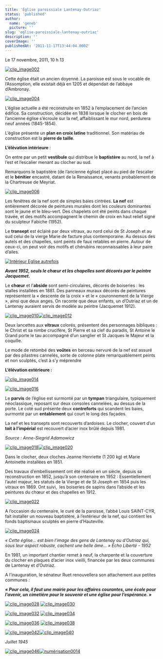```yaml
---
title: 'Église paroissiale Lantenay-Outriaz'
status: 'published'
author:
  name: 'geneb'
  picture: ''
slug: 'eglise-paroissiale-lantenay-outriaz'
description: ''
coverImage: ''
publishedAt: '2011-11-17T13:44:04.000Z'
---
```


Le 17 novembre, 2011, 10 h 13

[![clip_image002](img/beguelins/Windows-Live-Writer/fcdfcc9c0cf3_131F9/clip_image002_thumb.jpg "clip_image002")](img/beguelins/Windows-Live-Writer/fcdfcc9c0cf3_131F9/clip_image002_2.jpg)

Cette église était un ancien doyenné. La paroisse est sous le vocable de l’Assomption, elle existait déjà en 1205 et dépendait de l’abbaye d’Ambronay.

[![clip_image004](img/beguelins/Windows-Live-Writer/fcdfcc9c0cf3_131F9/clip_image004_thumb.jpg "clip_image004")](img/beguelins/Windows-Live-Writer/fcdfcc9c0cf3_131F9/clip_image004_2.jpg)

L’église actuelle a été reconstruite en 1852 à l’emplacement de l’ancien édifice. Sa construction, décidée en 1838 lorsque le clocher en bois de l’ancienne église s’écroule sur la nef, affaiblissant le mur nord, perdurera neuf années (1845-1854).

L’église présente un **plan en croix latine** traditionnel. Son matériau de construction est la **pierre de taille**.

**L’élévation intérieure** :

On entre par un petit **vestibule** qui distribue le **baptistère** au nord, la nef à l’est et l’escalier menant au clocher au sud.

Remarquons le baptistère (de l’ancienne église) placé au pied de l’escalier et le **bénitier** encastré, datant de la Renaissance, venants probablement de la Chartreuse de Meyriat.

[![clip_image006](img/beguelins/Windows-Live-Writer/fcdfcc9c0cf3_131F9/clip_image006_thumb.jpg "clip_image006")](img/beguelins/Windows-Live-Writer/fcdfcc9c0cf3_131F9/clip_image006_2.jpg)

Les fenêtres de la nef sont de simples baies cintrées. **La nef** est entièrement décorée de peintures murales dont les couleurs dominantes sont le jaune et le bleu-vert. Des chapelets ont été peints dans chaque travée, et des motifs accompagnent le chemin de croix en haut relief signé du sculpteur Fabiche (1952).

Le **transept** est éclairé par deux vitraux, au nord celui de St Joseph et au sud celui de la vierge Marie de facture plus contemporaine. Au dessus des autels et des chapelles, sont peints de faux retables en pierre. Autour de ceux-ci, on peut voir des motifs et chérubins reconnaissables à leur paire d’ailes.

[![Intérieur Eglise autrefois](img/beguelins/Windows-Live-Writer/fcdfcc9c0cf3_131F9/Interieur_Eglise_autrefois_thumb.jpg "Intérieur Eglise autrefois")](img/beguelins/Windows-Live-Writer/fcdfcc9c0cf3_131F9/Interieur_Eglise_autrefois_2.jpg)

***Avant 1952, seuls le chœur et les chapelles sont décorés par le peintre Jacquemet.***

Le **chœur** et l’**abside** sont semi-circulaires, décorés de boiseries : les stalles installées en 1881. Des panneaux muraux décorés de peintures représentent la « descente de la croix » et le « couronnement de la Vierge », ainsi que deux anges. On raconte que deux enfants, un d’Outriaz et un de Lantenay auraient servis de modèle au peintre (Jacquemet 1912).

[![clip_image010](img/beguelins/Windows-Live-Writer/fcdfcc9c0cf3_131F9/clip_image010_thumb.jpg "clip_image010")](img/beguelins/Windows-Live-Writer/fcdfcc9c0cf3_131F9/clip_image010_2.jpg)[![clip_image012](img/beguelins/Windows-Live-Writer/fcdfcc9c0cf3_131F9/clip_image012_thumb.jpg "clip_image012")](img/beguelins/Windows-Live-Writer/fcdfcc9c0cf3_131F9/clip_image012_2.jpg)

Deux lancettes aux **vitraux** colorés, présentent des personnages bibliques : le Christ et sa nimbe crucifère, St Pierre et sa clef du paradis, St Antoine le Grand porte le tau accompagné d’un sanglier et St Jacques le Majeur et la coquille.

Le mode de retombé des **voûtes** en berceau nervuré de la nef est assuré par des pilastres cannelés, sorte de colonne plate remarquablement peints et non sculptés, c’est à s’y méprendre

**L’élévation extérieure :**

[![clip_image014](img/beguelins/Windows-Live-Writer/fcdfcc9c0cf3_131F9/clip_image014_thumb.jpg "clip_image014")](img/beguelins/Windows-Live-Writer/fcdfcc9c0cf3_131F9/clip_image014_2.jpg)

[![clip_image016](img/beguelins/Windows-Live-Writer/fcdfcc9c0cf3_131F9/clip_image016_thumb.jpg "clip_image016")](img/beguelins/Windows-Live-Writer/fcdfcc9c0cf3_131F9/clip_image016_2.jpg)

Le **parvis** de l’église est surmonté par un **tympan** triangulaire, typiquement néoclassique, reposant sur deux consoles cannelées, au dessus de la porte. Le coté sud présente deux **contreforts** qui scandent les baies, surmonté par un **entablement** qui court le long des façades.

La nef et les transepts sont recouverts d’ardoises. Le clocher, couvert d’un **toit à l’impérial** est recouvert d’acier inox brûlé depuis 1981.

*Source : Anne-Siegrid Adamowicz*

[![clip_image018](img/beguelins/Windows-Live-Writer/fcdfcc9c0cf3_131F9/clip_image018_thumb.jpg "clip_image018")](img/beguelins/Windows-Live-Writer/fcdfcc9c0cf3_131F9/clip_image018_2.jpg)[![clip_image020](img/beguelins/Windows-Live-Writer/fcdfcc9c0cf3_131F9/clip_image020_thumb.jpg "clip_image020")](img/beguelins/Windows-Live-Writer/fcdfcc9c0cf3_131F9/clip_image020_2.jpg)

Dans le clocher, deux cloches Jeanne Henriette (1 200 kg) et Marie Antoinette installées en 1851.

Des travaux d’embellissement ont été réalisé en un siècle, depuis sa reconstruction en 1852, jusqu’à son centenaire en 1952 : Essentiellement l’autel majeur, les statuts de la Vierge et de St Joseph en 1854 puis les vitraux en 1869. Ont suivi,  les boiseries de sapins dans l’abside et les peintures du chœur et des chapelles en 1912.

[![clip_image022](img/beguelins/Windows-Live-Writer/fcdfcc9c0cf3_131F9/clip_image022_thumb.jpg "clip_image022")](img/beguelins/Windows-Live-Writer/fcdfcc9c0cf3_131F9/clip_image022_2.jpg)

A l’occasion du centenaire, le curé de la paroisse, l’abbé Louis SAINT-CYR, fait installer un nouveau baptistère, à l’extérieur de la nef, qui contient les fonds baptismaux sculptés en pierre d’Hauteville.

[![clip_image024](img/beguelins/Windows-Live-Writer/fcdfcc9c0cf3_131F9/clip_image024_thumb.jpg "clip_image024")](img/beguelins/Windows-Live-Writer/fcdfcc9c0cf3_131F9/clip_image024_2.jpg)

*« Cette église… est bien l’image des gens de Lantenay ou d’Outriaz qui, sous leur aspect robuste, cachent une belle âme… » Écho Liberté - 1952*

En 1981, un important chantier remet à neuf, la charpente et la couverture du clocher en plaques d’acier inox vieilli, financée par les deux communes de Lantenay et d’Outriaz.

A l’inauguration, le sénateur Ruet renouvellera son attachement aux petites communes *:*

***« Pour cela, il faut une mairie pour les affaires courantes, une école pour l’avenir, un cimetière pour le souvenir et une église pour l’espérance. »***

[![clip_image028](img/beguelins/Windows-Live-Writer/fcdfcc9c0cf3_131F9/clip_image028_thumb.jpg "clip_image028")](img/beguelins/Windows-Live-Writer/fcdfcc9c0cf3_131F9/clip_image028_2.jpg) [![clip_image030](img/beguelins/Windows-Live-Writer/fcdfcc9c0cf3_131F9/clip_image030_thumb.jpg "clip_image030")](img/beguelins/Windows-Live-Writer/fcdfcc9c0cf3_131F9/clip_image030_2.jpg)

[![clip_image032](img/beguelins/Windows-Live-Writer/fcdfcc9c0cf3_131F9/clip_image032_thumb.jpg "clip_image032")](img/beguelins/Windows-Live-Writer/fcdfcc9c0cf3_131F9/clip_image032_2.jpg) [![clip_image034](img/beguelins/Windows-Live-Writer/fcdfcc9c0cf3_131F9/clip_image034_thumb.jpg "clip_image034")](img/beguelins/Windows-Live-Writer/fcdfcc9c0cf3_131F9/clip_image034_2.jpg)

[![clip_image036](img/beguelins/Windows-Live-Writer/fcdfcc9c0cf3_131F9/clip_image036_thumb.jpg "clip_image036")](img/beguelins/Windows-Live-Writer/fcdfcc9c0cf3_131F9/clip_image036_2.jpg) [![clip_image038](img/beguelins/Windows-Live-Writer/fcdfcc9c0cf3_131F9/clip_image038_thumb.jpg "clip_image038")](img/beguelins/Windows-Live-Writer/fcdfcc9c0cf3_131F9/clip_image038_2.jpg)

[![clip_image042](img/beguelins/Windows-Live-Writer/fcdfcc9c0cf3_131F9/clip_image042_thumb.jpg "clip_image042")](img/beguelins/Windows-Live-Writer/fcdfcc9c0cf3_131F9/clip_image042_2.jpg)[![clip_image040](img/beguelins/Windows-Live-Writer/fcdfcc9c0cf3_131F9/clip_image040_thumb.jpg "clip_image040")](img/beguelins/Windows-Live-Writer/fcdfcc9c0cf3_131F9/clip_image040_2.jpg)

*Juillet 1945*

[![clip_image046](img/beguelins/Windows-Live-Writer/fcdfcc9c0cf3_131F9/clip_image046_thumb.jpg "clip_image046")](img/beguelins/Windows-Live-Writer/fcdfcc9c0cf3_131F9/clip_image046_2.jpg)[![numérisation0014](img/beguelins/Windows-Live-Writer/fcdfcc9c0cf3_131F9/numerisation0014_thumb.jpg "numérisation0014")](img/beguelins/Windows-Live-Writer/fcdfcc9c0cf3_131F9/numerisation0014_2.jpg)
